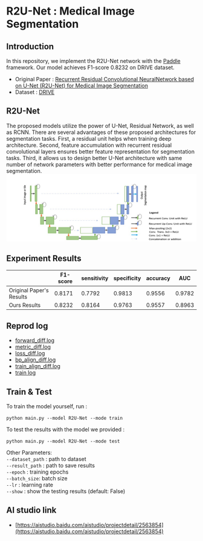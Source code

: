 
# R2U-Net : Medical Image Segmentation
 
## Introduction 

In this repository, we implement the R2U-Net network with the [Paddle](https://www.paddlepaddle.org.cn/) framework. Our model achieves F1-score 0.8232 on DRIVE dataset.  

- Original Paper : [Recurrent Residual Convolutional NeuralNetwork based on U-Net (R2U-Net) for Medical Image Segmentation](https://arxiv.org/pdf/1802.06955.pdf)  
- Dataset : [DRIVE](https://drive.grand-challenge.org)  

## R2U-Net
The proposed
models utilize the power of U-Net, Residual Network, as well as
RCNN. There are several advantages of these proposed
architectures for segmentation tasks. First, a residual unit helps
when training deep architecture. Second, feature accumulation
with recurrent residual convolutional layers ensures better feature
representation for segmentation tasks. Third, it allows us to design
better U-Net architecture with same number of network
parameters with better performance for medical image
segmentation.  
![R2U_Net](./r2unet.png)  

## Experiment Results

|                          |    F1-score    |  sensitivity | specificity | accuracy | AUC |  
| ------------------------ | -------------- |  --------|  -------|  ------| -----|  
| Original Paper's Results | 0.8171          | 0.7792| 0.9813 | 0.9556 | 0.9782 |  
| Ours Results             | 0.8232     | 0.8164 | 0.9763 | 0.9557 | 0.8963 |  

## Reprod log

- [forward_diff.log](./diff/forward_diff.log)  
- [metric_diff.log](./diff/metric_diff.log)  
- [loss_diff.log](./diff/loss_diff.log) 
- [bp_align_diff.log](./diff/bp_align_diff.log)  
- [train_align_diff.log](./diff/train_align_diff.log)  
- [train log](./diff/train.log) 

## Train & Test

To train the model yourself, run :  
```
python main.py --model R2U-Net --mode train 
```
To test the results with the model we provided :
```
python main.py --model R2U-Net --mode test
```  
Other Parameters:  
`--dataset_path` : path to dataset  
`--result_path` : path to save results  
`--epoch` : training epochs  
`--batch_size`: batch size  
`--lr` : learning rate  
`--show` : show the testing results (default: False)

## AI studio link

* [https://aistudio.baidu.com/aistudio/projectdetail/2563854](https://aistudio.baidu.com/aistudio/projectdetail/2563854)


